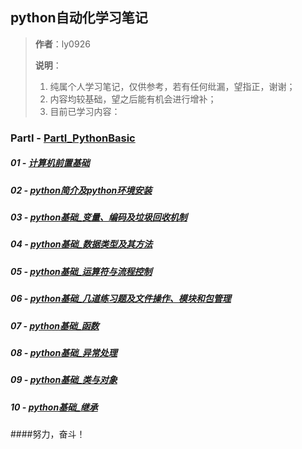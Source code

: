## python自动化学习笔记  

> **作者**：ly0926  
>
>**说明**：
>1. 纯属个人学习笔记，仅供参考，若有任何纰漏，望指正，谢谢；  
>2. 内容均较基础，望之后能有机会进行增补；
>3. 目前已学习内容：    
### PartⅠ - [PartⅠ_PythonBasic](./PartⅠ_PythonBasic)  

##### 01 - [计算机前置基础](./PartⅠ_PythonBasic/01.计算机前置基础.md)
##### 02 - [python简介及python环境安装](./PartⅠ_PythonBasic/02.python简介及python环境安装.md)
##### 03 - [python基础_变量、编码及垃圾回收机制](./PartⅠ_PythonBasic/03.python基础_变量、编码及垃圾回收机制.md)
##### 04 - [python基础_数据类型及其方法](./PartⅠ_PythonBasic/04.python基础_数据类型及其方法.md)
##### 05 - [python基础_运算符与流程控制](./PartⅠ_PythonBasic/05_python基础_运算符与流程控制.md)
##### 06 - [python基础_几道练习题及文件操作、模块和包管理](./PartⅠ_PythonBasic/06_python基础_几道练习题及文件操作、模块和包管理.md)
##### 07 - [python基础_函数](./PartⅠ_PythonBasic/07_python基础_函数.md)
##### 08 - [python基础_异常处理](./PartⅠ_PythonBasic/08_python基础_异常处理.md)
##### 09 - [python基础_类与对象](./PartⅠ_PythonBasic/09_python基础_类与对象.md)
##### 10 - [python基础_继承](./PartⅠ_PythonBasic/10_python基础_继承.md)  


####努力，奋斗！

